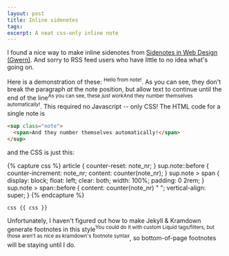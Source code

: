 ```yaml
---
layout: post
title: Inline sidenotes
tags: 
excerpt: A neat css-only inline note
---
```


I found a nice way to make inline sidenotes from [Sidenotes in Web Design (Gwern)](https://www.gwern.net/Sidenotes). And sorry to RSS feed users who have little to no idea what's going on.

<!--more-->

Here is a demonstration of these: <sup class="note"><span>Hello from note!</span></sup>. As you can see, they don't break the paragraph *at* the note position, but allow text to continue until the end of the line<sup class="note"><span>As you can see, these <em>just work</em></span></sup><sup class="note"><span>And they number themselves automatically!</span></sup>. This required no Javascript -- only CSS! The HTML code for a single note is

```html
<sup class="note">
  <span>And they number themselves automatically!</span>
</sup>
```

and the CSS is just this:

{% capture css %}
article {
	counter-reset: note_nr;
}
sup.note::before {
	counter-increment: note_nr;
	content: counter(note_nr);
}
sup.note > span {
	display: block;
	float: left;
	clear: both;
	width: 100%;
	padding: 0 2rem;
}
sup.note > span::before {
	content: counter(note_nr) " ";
	vertical-align: super;
}
{% endcapture %}

```css {{ css }} ```

Unfortunately, I haven't figured out how to make Jekyll & Kramdown generate footnotes in this style<sup class="note"><span>You could do it with custom Liquid tags/filters, but those aren't as nice as kramdown's footnote syntax</span></sup>, so bottom-of-page footnotes will be staying until I do.

<style>{{ css }}</style>
